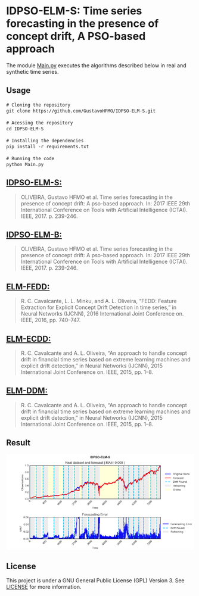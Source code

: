 # IDPSO-ELM-S: Time series forecasting in the presence of concept drift, A PSO-based approach

The module [Main.py](https://github.com/GustavoHFMO/IDPSO-ELM-S/blob/master/Main.py) executes the algorithms described below in real and synthetic time series.

## Usage
```
# Cloning the repository
git clone https://github.com/GustavoHFMO/IDPSO-ELM-S.git

# Acessing the repository
cd IDPSO-ELM-S

# Installing the dependencies
pip install -r requirements.txt

# Running the code
python Main.py
```

## [IDPSO-ELM-S:](https://github.com/GustavoHFMO/IDPSO-ELM-S/blob/master/algoritmos_online/IDPSO_ELM_S.py)
> OLIVEIRA, Gustavo HFMO et al. Time series forecasting in the presence of concept drift: A pso-based approach. In: 2017 IEEE 29th International Conference on Tools with Artificial Intelligence (ICTAI). IEEE, 2017. p. 239-246.

## [IDPSO-ELM-B:](https://github.com/GustavoHFMO/IDPSO-ELM-S/blob/master/algoritmos_online/IDPSO_ELM_B.py)
> OLIVEIRA, Gustavo HFMO et al. Time series forecasting in the presence of concept drift: A pso-based approach. In: 2017 IEEE 29th International Conference on Tools with Artificial Intelligence (ICTAI). IEEE, 2017. p. 239-246.

## [ELM-FEDD:](https://github.com/GustavoHFMO/IDPSO-ELM-S/blob/master/algoritmos_online/ELM_FEDD.py)
> R. C. Cavalcante, L. L. Minku, and A. L. Oliveira, “FEDD: Feature Extraction for Explicit Concept Drift Detection in time series,” in Neural Networks (IJCNN), 2016 International Joint Conference on. IEEE, 2016, pp. 740–747.

## [ELM-ECDD:](https://github.com/GustavoHFMO/IDPSO-ELM-S/blob/master/algoritmos_online/ELM_ECDD.py)
> R. C. Cavalcante and A. L. Oliveira, “An approach to handle concept drift in financial time series based on extreme learning machines and explicit drift detection,” in Neural Networks (IJCNN), 2015 International Joint Conference on. IEEE, 2015, pp. 1–8.

## [ELM-DDM:](https://github.com/GustavoHFMO/IDPSO-ELM-S/blob/master/algoritmos_online/ELM_DDM.py)
> R. C. Cavalcante and A. L. Oliveira, “An approach to handle concept drift in financial time series based on extreme learning machines and explicit drift detection,” in Neural Networks (IJCNN), 2015 International Joint Conference on. IEEE, 2015, pp. 1–8.

## Result
![](https://github.com/GustavoHFMO/IDPSO-ELM-S/blob/master/images/idpso_elm_s_execution.png)

## License
This project is under a GNU General Public License (GPL) Version 3. See [LICENSE](https://www.gnu.org/licenses/gpl-3.0-standalone.html) for more information.
